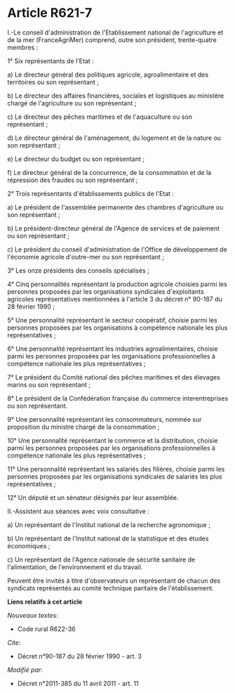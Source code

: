 # Article R621-7

I.-Le conseil d'administration de l'Etablissement national de l'agriculture et de la mer (FranceAgriMer) comprend, outre son
président, trente-quatre membres : 

1° Six représentants de l'Etat : 

a) Le directeur général des politiques agricole, agroalimentaire et des territoires ou son représentant ; 

b) Le directeur des affaires financières, sociales et logistiques au ministère chargé de l'agriculture ou son représentant ; 

c) Le directeur des pêches maritimes et de l'aquaculture ou son représentant ; 

d) Le directeur général de l'aménagement, du logement et de la nature ou son représentant ; 

e) Le directeur du budget ou son représentant ; 

f) Le directeur général de la concurrence, de la consommation et de la répression des fraudes ou son représentant ; 

2° Trois représentants d'établissements publics de l'Etat : 

a) Le président de l'assemblée permanente des chambres d'agriculture ou son représentant ; 

b) Le président-directeur général de l'Agence de services et de paiement ou son représentant ; 

c) Le président du conseil d'administration de l'Office de développement de l'économie agricole d'outre-mer ou son
représentant ; 

3° Les onze présidents des conseils spécialisés ; 

4° Cinq personnalités représentant la production agricole choisies parmi les personnes proposées par les organisations
syndicales d'exploitants agricoles représentatives mentionnées à l'article 3 du décret n° 90-187 du 28 février 1990 ; 

5° Une personnalité représentant le secteur coopératif, choisie parmi les personnes proposées par les organisations à
compétence nationale les plus représentatives ; 

6° Une personnalité représentant les industries agroalimentaires, choisie parmi les personnes proposées par les organisations
professionnelles à compétence nationale les plus représentatives ; 

7° Le président du Comité national des pêches maritimes et des élevages marins ou son représentant ; 

8° Le président de la Confédération française du commerce interentreprises ou son représentant. 

9° Une personnalité représentant les consommateurs, nommée sur proposition du ministre chargé de la consommation ; 

10° Une personnalité représentant le commerce et la distribution, choisie parmi les personnes proposées par les organisations
professionnelles à compétence nationale les plus représentatives ; 

11° Une personnalité représentant les salariés des filières, choisie parmi les personnes proposées par les organisations
syndicales de salariés les plus représentatives ; 

12° Un député et un sénateur désignés par leur assemblée. 

II.-Assistent aux séances avec voix consultative : 

a) Un représentant de l'Institut national de la recherche agronomique ; 

b) Un représentant de l'Institut national de la statistique et des études économiques ; 

c) Un représentant de l'Agence nationale de sécurité sanitaire de l'alimentation, de l'environnement et du travail. 

Peuvent être invités à titre d'observateurs un représentant de chacun des syndicats représentés au comité technique paritaire
de l'établissement.

**Liens relatifs à cet article**

_Nouveaux textes_:

  - Code rural R622-36

_Cite_:

  - Décret n°90-187 du 28 février 1990 - art. 3

_Modifié par_:

  - Décret n°2011-385 du 11 avril 2011 - art. 11
